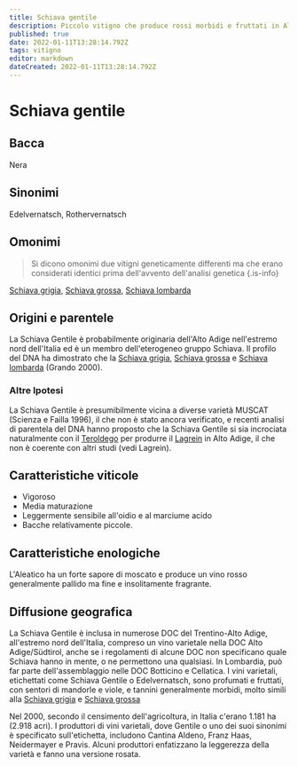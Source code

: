 ```yaml
---
title: Schiava gentile
description: Piccolo vitigno che produce rossi morbidi e fruttati in Alto Adige
published: true
date: 2022-01-11T13:28:14.792Z
tags: vitigno
editor: markdown
dateCreated: 2022-01-11T13:28:14.792Z
---
```


# Schiava gentile

## Bacca
Nera

## Sinonimi
Edelvernatsch, Rothervernatsch

## Omonimi
> Si dicono omonimi due vitigni geneticamente differenti ma che erano considerati identici prima dell'avvento dell'analisi genetica
{.is-info}

[Schiava grigia](/vitigni/Italia/bacca-nera/schiava-grigia), [Schiava grossa](/vitigni/Italia/bacca-nera/schiava-grossa), [Schiava lombarda](/vitigni/Italia/bacca-nera/schiava-lombarda) 

## Origini e parentele
La Schiava Gentile è probabilmente originaria dell'Alto Adige nell'estremo nord dell'Italia ed è un membro dell'eterogeneo gruppo Schiava. Il profilo del DNA ha dimostrato che la [Schiava grigia](/vitigni/Italia/bacca-nera/schiava-grigia), [Schiava grossa](/vitigni/Italia/bacca-nera/schiava-grossa) e [Schiava lombarda](/vitigni/Italia/bacca-nera/schiava-lombarda) (Grando 2000).

### Altre Ipotesi

La Schiava Gentile è presumibilmente vicina a diverse varietà MUSCAT (Scienza e Failla 1996), il che non è stato ancora verificato, e recenti analisi di parentela del DNA hanno proposto che la Schiava Gentile si sia incrociata naturalmente con il [Teroldego](/vitigni/Italia/bacca-nera/teroldego) per produrre il [Lagrein](/vitigni/Italia/bacca-nera/lagrein) in Alto Adige, il che non è coerente con altri studi (vedi Lagrein).

## Caratteristiche viticole
- Vigoroso
- Media maturazione 
- Leggermente sensibile all'oidio e al marciume acido
- Bacche relativamente piccole.

## Caratteristiche enologiche
L'Aleatico ha un forte sapore di moscato e produce un vino rosso generalmente pallido ma fine e insolitamente fragrante.

## Diffusione geografica

La Schiava Gentile è inclusa in numerose DOC del Trentino-Alto Adige, all'estremo nord dell'Italia, compreso un vino varietale nella DOC Alto Adige/Südtirol, anche se i regolamenti di alcune DOC non specificano quale Schiava hanno in mente, o ne permettono una qualsiasi. In Lombardia, può far parte dell'assemblaggio nelle DOC Botticino e Cellatica. I vini varietali, etichettati come Schiava Gentile o Edelvernatsch, sono profumati e fruttati, con sentori di mandorle e viole, e tannini generalmente morbidi, molto simili alla [Schiava grigia](/vitigni/Italia/bacca-nera/schiava-grigia) e [Schiava grossa](/vitigni/Italia/bacca-nera/schiava-grossa)

Nel 2000, secondo il censimento dell'agricoltura, in Italia c'erano 1.181 ha (2.918 acri). I produttori di vini varietali, dove Gentile o uno dei suoi sinonimi è specificato sull'etichetta, includono Cantina Aldeno, Franz Haas, Neidermayer e Pravis. Alcuni produttori enfatizzano la leggerezza della varietà e fanno una versione rosata.